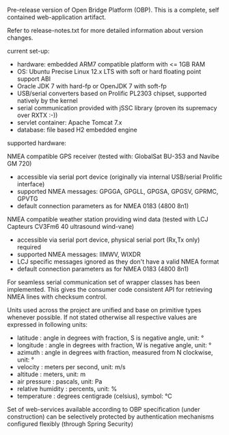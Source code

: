 Pre-release version of Open Bridge Platform (OBP).
This is a complete, self contained web-application artifact.

Refer to release-notes.txt for more detailed information about version changes.

current set-up:

- hardware: embedded ARM7 compatible platform with <= 1GB RAM
- OS: Ubuntu Precise Linux 12.x LTS with soft or hard floating point support ABI
- Oracle JDK 7 with hard-fp or OpenJDK 7 with soft-fp
- USB/serial converters based on Prolific PL2303 chipset, supported natively by the kernel
- serial communication provided with jSSC library (proven its supremacy over RXTX :-))
- servlet container: Apache Tomcat 7.x
- database: file based H2 embedded engine

supported hardware:

NMEA compatible GPS receiver (tested with: GlobalSat BU-353 and Navibe GM 720)
- accessible via serial port device (originally via internal USB/serial Prolific interface)
- supported NMEA messages: GPGGA, GPGLL, GPGSA, GPGSV, GPRMC, GPVTG
- default connection parameters as for NMEA 0183 (4800 8n1)

NMEA compatible weather station providing wind data (tested with LCJ Capteurs CV3Fm6 40 ultrasound wind-vane)
- accessible via serial port device, physical serial port (Rx,Tx only) required
- supported NMEA messages: IIMWV, WIXDR
- LCJ specific messages ignored as they don't have a valid NMEA format
- default connection parameters as for NMEA 0183 (4800 8n1)

For seamless serial communication set of wrapper classes has been implemented.
This gives the consumer code consistent API for retrieving NMEA lines with checksum control.

Units used across the project are unified and base on primitive types whenever possible.
If not stated otherwise all respective values are expressed in following units:

- latitude : angle in degrees with fraction, S is negative angle, unit: °
- longitude : angle in degrees with fraction, W is negative angle, unit: °
- azimuth : angle in degrees with fraction, measured from N clockwise, unit: °
- velocity : meters per second, unit: m/s
- altitude : meters, unit: m
- air pressure : pascals, unit: Pa
- relative humidity : percents, unit: %
- temperature : degrees centigrade (celsius), symbol: °C

Set of web-services available according to OBP specification (under construction) can be selectively
protected by authentication mechanisms configured flexibly (through Spring Security)